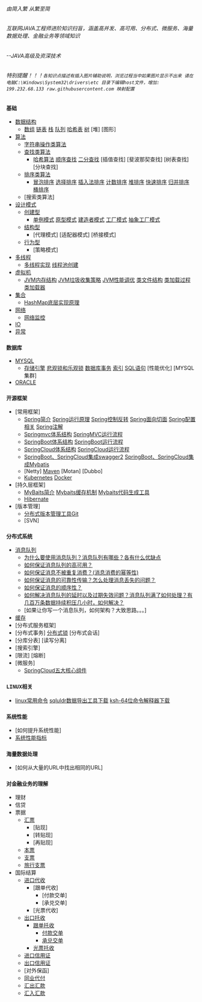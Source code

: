 ###### 由简入繁 从繁至简 
###### 互联网JAVA工程师进阶知识扫盲，涵盖高并发、高可用、分布式、微服务、海量数据处理、金融业务等领域知识 
###### --JAVA高级及资深技术
###### 特别提醒！！！`各知识点描述有插入图片辅助说明，浏览过程当中如果图片显示不出来 请在电脑C:\Windows\System32\drivers\etc 目录下编辑host文件，增加: 199.232.68.133 raw.githubusercontent.com 映射配置`

### `基础`
- [数据结构](./doc/数据结构.md)
    - [数组](./doc/数组.md)  [链表](./doc/链表.md)  [栈](./doc/stack.md)  [队列](./doc/queue.md)  [哈希表](./doc/hash.md)  [树](./doc/tree.md)  [堆]   [图形]
- [算法](./doc/算法.md)
    - [字符串操作类算法](./doc/字符串操作类算法.md)
    - [查找类算法](./doc/查找类算法.md)  
        - [哈希算法](./doc/哈希算法.md) [顺序查找](./doc/顺序查找.md)   [二分查找](./doc/二分查找.md)   [插值查找]   [斐波那契查找]   [树表查找]   [分块查找]
    - [排序类算法](./doc/排序类算法.md)  
        - [冒泡排序](./doc/冒泡排序.md)  [选择排序](./doc/选择排序.md)  [插入法排序](./doc/插入法排序.md)  [计数排序](./doc/计数排序.md)  [堆排序](./doc/堆排序.md)    [快速排序](./doc/快速排序.md)   [归并排序](./doc/归并排序.md)   [桶排序](./doc/桶排序.md)
    - [搜索类算法]
- [设计模式](./doc/设计模式.md)
    - [创建型](./doc/创建型.md) 
        -  [单例模式](./doc/单例模式.md)  [原型模式](./doc/原型模式.md)  [建造者模式](./doc/建造者模式.md)  [工厂模式](./doc/工厂模式.md)  [抽象工厂模式](./doc/抽象工厂模式.md)
    - [结构型](./doc/结构型.md)
        - [代理模式]  [适配器模式]   [桥接模式]
    - [行为型](./doc/行为型.md)
        - [策略模式]
- [多线程](./doc/多线程.md)
    - [多线程实现](./doc/多线程的实现.md)  [线程池创建](./doc/线程池.md)
- [虚拟机](./doc/jvm.md)
    - [JVM内存结构](./doc/JVM内存结构.md)   [JVM垃圾收集策略](./doc/JVM垃圾收集策略.md)   [JVM性能调优](./doc/JVM性能调优.md)   [类文件结构](./doc/类文件结构.md)   [类加载过程](./doc/类加载过程.md)   [类加载器](./doc/类加载器.md)   
- [集合](./doc/Java基础及集合.md)
    - [HashMap底层实现原理](/doc/HashMap底层实现和原理.md)
- [网络](./doc/网络.md)
  - [网络监控](./doc/monitor.md)
- [IO](./doc/IO.md)
- [异常](./doc/异常.md)
### `数据库`
- [MYSQL](./doc/mysql.md)
    - [存储引擎](./doc/存储引擎.md)  [悲观锁和乐观锁](./doc/悲观锁和乐观锁.md)  [数据库事务](./doc/事务.md)  [索引](./doc/索引.md)   [SQL语句](./doc/SQL语句.md) [性能优化]  [MYSQL集群]
- [ORACLE](./doc/oracle.md)
### `开源框架`
- [常用框架]
    - [Spring简介](./doc/Spring.md)   [Spring运行原理](./doc/SpringPrinciple.md)   [Spring控制反转](./doc/SpringIOC.md)  [Spring面向切面](./doc/SpringAOP.md)   [Spring配置相关](./doc/SpringSet.md)     [Spring注解](./doc/SpringAutware.md)
    - [Springmvc体系结构](./doc/SpringMVC体系结构.md)   [SpringMVC运行流程](./doc/SpringMVC.md)
    - [SpringBoot体系结构](./doc/SpringBoot.md)    [SpringBoot运行流程](./doc/SpringBoot运行流程.md)
    - [SpringCloud体系结构](./doc/五大核心组件.md)     [SpringCloud运行流程](./doc/SpringCloud介绍.md)   
    - [SpringBoot、SpringCloud集成swagger2](./doc/集成swagger.md)    [SpringBoot、SpringCloud集成Mybatis](./doc/集成Mybatis.md)
    - [Netty]  [Maven](./doc/maven.md) [Motan]  [Dubbo]
    - [Kubernetes](./doc/Kubernetes.md) [Docker](./doc/docker.md)
- [持久层框架]
    - [MyBaits简介](./doc/MyBatis.md)  [Mybaits缓存机制](./doc/IBatis.md)  [Mybaits代码生成工具](./doc/生成工具.md)
    - [Hibernate](./doc/Hibernate.md)
- [版本管理]
    - [分布式版本管理工具Git](./doc/git.md)
    - [SVN]
### `分布式系统`
- [消息队列](./doc/消息队列.md)
    - [为什么要使用消息队列？消息队列有哪些？各有什么优缺点](./doc/消息队列.md)
    - [如何保证消息队列的高可用？](./doc/MQ集群.md)
    - [如何保证消息不被重复消费？(消息消费的幂等性)](./doc/消息幂等性.md)
    - [如何保证消息的可靠性传输？怎么处理消息丢失的问题？](./doc/消息丢失.md)
    - [如何保证消息的顺序性？](./doc/消息消费顺序.md)
    - [如何解决消息队列的延时以及过期失效问题？消息队列满了如何处理？有几百万条数据持续积压几小时，如何解决？](./doc/消息过期失效.md)
    - [如果让你写一个消息队列，如何架构？大致思路。。。]
- [缓存](./doc/缓存.md)
- [分布式服务框架]
- [分布式事务]   [分布式锁](./doc/分布式锁.md)   [分布式会话]
- [分库分表]   [读写分离]
- [搜索引擎]
- [限流]   [熔断]
- [微服务]
    - [SpringCloud五大核心组件](./doc/五大核心组件.md)
### `LINUX相关`
- [linux常用命令](./doc/linux.md)  [sqluldr数据导出工具下载](./doc/sqluldr.zip)  [ksh-64位命令解释器下载](./doc/ksh-20120801-37.el6_9.x86_64.rpm)
### `系统性能`
- [如何提升系统性能]
- [系统性能指标](./doc/性能测试指标.md)
### `海量数据处理`
- [如何从大量的URL中找出相同的URL]
### `对金融业务的理解`
- 理财
- 信贷
- 票据
    - [汇票](./doc/BillOfExchange.md)
        - [贴现]
        - [转贴现]
        - [再贴现]
    - [本票](./doc/PromissoryNotes.md)
    - [支票](./doc/cheque.md)
    - [旅行支票](./doc/TravelerCheque.md)
- 国际结算
    - [进口代收](./doc/ImportCollection.md)
        - [跟单代收]
            - [付款交单]
            - [承兑交单]
        - [光票代收]
    - [出口托收](./doc/ExportCollection.md)
        - [跟单托收](./doc/OutwardCollection.md)
            - [付款交单](./doc/DocumentsAgainstPayment.md)
            - [承兑交单](./doc/DocumentsAgainstAcceptance.md)
        - [光票托收](./doc/CleanCollection.md)
    - [进口信用证](./doc/ImportCredit.md)
    - [出口信用证](./doc/ExportCredit.md)
    - [对外保函]
    - [同业代付](./doc/BankRefinance.md)
    - [汇出汇款](./doc/OutwardRemittance.md)
    - [汇入汇款](./doc/InwardRemittance.md)
